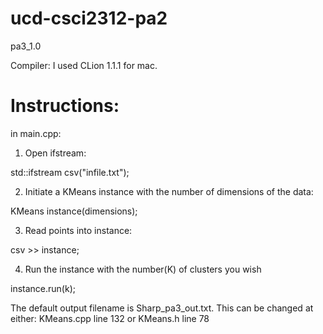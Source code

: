# ucd-csci2312-pa2

pa3_1.0

Compiler: I used CLion 1.1.1 for mac.


# Instructions:
in main.cpp:


1. Open ifstream:
  
std::ifstream csv("infile.txt");
    

2. Initiate a KMeans instance with the number of dimensions of the data:
  
KMeans instance(dimensions);


3. Read points into instance:
  
csv >> instance;


4. Run the instance with the number(K) of clusters you wish
  
instance.run(k);


The default output filename is Sharp_pa3_out.txt. This can be changed at either: KMeans.cpp line 132 or KMeans.h line 78
